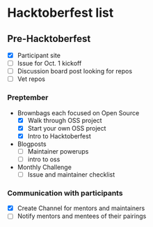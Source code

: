 # Hacktoberfest list
## Pre-Hacktoberfest
- [x] Participant site
- [ ] Issue for Oct. 1 kickoff
- [ ] Discussion board post looking for repos
- [ ] Vet repos

### Preptember
- Brownbags each focused on Open Source
     - [x] Walk through OSS project
     - [x] Start your own OSS project
     - [x] Intro to Hacktoberfest
     
- Blogposts
     - [ ] Maintainer powerups
     - [ ] intro to oss

- Monthly Challenge
  - [ ] Issue and maintainer checklist

### Communication with participants
- [x] Create Channel for mentors and maintainers
- [ ] Notify mentors and mentees of their pairings
